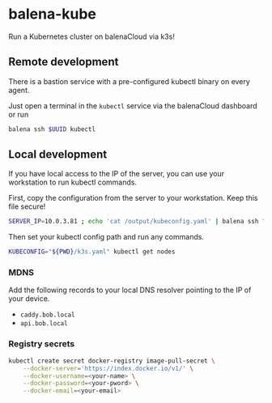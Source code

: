 # balena-kube

Run a Kubernetes cluster on balenaCloud via k3s!

## Remote development

There is a bastion service with a pre-configured kubectl binary on every agent.

Just open a terminal in the `kubectl` service via the balenaCloud dashboard or run

```bash
balena ssh $UUID kubectl
```

## Local development

If you have local access to the IP of the server, you can use your workstation to run kubectl commands.

First, copy the configuration from the server to your workstation. Keep this file secure!

```bash
SERVER_IP=10.0.3.81 ; echo 'cat /output/kubeconfig.yaml' | balena ssh "${SERVER_IP}" server | sed "s/127.0.0.1/${SERVER_IP}/" > k3s.yaml
```

Then set your kubectl config path and run any commands.

```bash
KUBECONFIG="${PWD}/k3s.yaml" kubectl get nodes
```

### MDNS

Add the following records to your local DNS resolver pointing to the IP of your device.

- `caddy.bob.local`
- `api.bob.local`

### Registry secrets

```bash
kubectl create secret docker-registry image-pull-secret \
    --docker-server='https://index.docker.io/v1/' \
    --docker-username=<your-name> \
    --docker-password=<your-pword> \
    --docker-email=<your-email>
```

